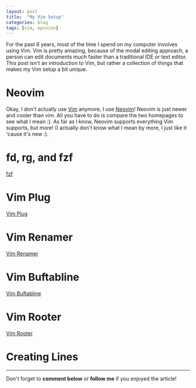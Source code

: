 ```yaml
---
layout: post
title:  "My Vim Setup"
categories: blog
tags: [vim, opinion]
---
```

For the past 6 years, most of the time I spend on my computer involves using
Vim. Vim is pretty amazing, because of the modal editing approach, a person can
edit documents much faster than a traditional IDE or text editor. This post
isn't an introduction to Vim, but rather a collection of things that makes my
Vim setup a bit unique.

# Neovim
Okay, I don't actually use [Vim](https://www.vim.org/) anymore, I use
[Neovim](https://neovim.io/)! Neovim is just newer and cooler than vim. All
you have to do is compare the two homepages to see what I mean :). As far as I
know, Neovim supports everything Vim supports, but more! (I actually don't know
what I mean by more, I just like it 'cause it's new :).

# fd, rg, and fzf
[fzf](https://github.com/junegunn/fzf)

# Vim Plug
[Vim Plug](https://github.com/junegunn/vim-plug)

# Vim Renamer
[Vim Renamer](https://github.com/qpkorr/vim-renamer)

# Vim Buftabline
[Vim Buftabline](https://github.com/ap/vim-buftabline)

# Vim Rooter
[Vim Rooter](https://github.com/airblade/vim-rooter)

# Creating Lines 

---
Don't forget to __comment below__ or __follow me__ if you enjoyed the article!
